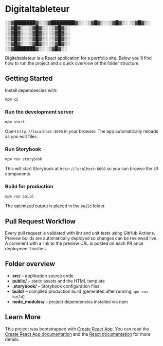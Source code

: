 # Digitaltableteur

░▒▓███████▓▒░▒▓████████▓▒░
░▒▓█▓▒░░▒▓█▓▒░ ░▒▓█▓▒░  
░▒▓█▓▒░░▒▓█▓▒░ ░▒▓█▓▒░  
░▒▓█▓▒░░▒▓█▓▒░ ░▒▓█▓▒░  
░▒▓█▓▒░░▒▓█▓▒░ ░▒▓█▓▒░  
░▒▓█▓▒░░▒▓█▓▒░ ░▒▓█▓▒░  
░▒▓███████▓▒░  ░▒▓█▓▒░

Digitaltableteur is a React application for a portfolio site. Below you'll find how to run the project and a quick overview of the folder structure.

## Getting Started

Install dependencies with:

```bash
npm ci
```

### Run the development server

```bash
npm start
```

Open `http://localhost:3000` in your browser. The app automatically reloads as you edit files.

### Run Storybook

```bash
npm run storybook
```

This will start Storybook at `http://localhost:6006` so you can browse the UI components.

### Build for production

```bash
npm run build
```

The optimized output is placed in the `build` folder.

## Pull Request Workflow

Every pull request is validated with lint and unit tests using GitHub Actions.
Preview builds are automatically deployed so changes can be reviewed live.
A comment with a link to the preview URL is posted on each PR once deployment finishes.

## Folder overview

- **src/** – application source code
- **public/** – static assets and the HTML template
- **.storybook/** – Storybook configuration files
- **build/** – compiled production build (generated after running `npm run build`)
- **node_modules/** – project dependencies installed via npm

## Learn More

This project was bootstrapped with [Create React App](https://github.com/facebook/create-react-app). You can read the [Create React App documentation](https://facebook.github.io/create-react-app/docs/getting-started) and the [React documentation](https://reactjs.org/) for more details.
